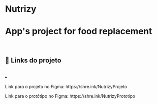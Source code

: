 # Nutrizy
<h1>App's project for food replacement</h1>
<br>
<h2>🔗 Links do projeto	</h2>
<br>
<li>
  <p>Link para o projeto no Figma: https://shre.ink/NutrizyProjeto</p>
  <p>Link para o protótipo no Figma: https://shre.ink/NutrizyPrototipo</p>
</li>

